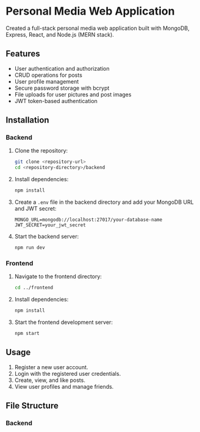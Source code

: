 # Personal Media Web Application
Created a full-stack personal media web application built with MongoDB, Express, React, and Node.js (MERN stack).

## Features

- User authentication and authorization
- CRUD operations for posts
- User profile management
- Secure password storage with bcrypt
- File uploads for user pictures and post images
- JWT token-based authentication

## Installation

### Backend

1. Clone the repository:
    ```bash
    git clone <repository-url>
    cd <repository-directory>/backend
    ```

2. Install dependencies:
    ```bash
    npm install
    ```

3. Create a `.env` file in the backend directory and add your MongoDB URL and JWT secret:
    ```
    MONGO_URL=mongodb://localhost:27017/your-database-name
    JWT_SECRET=your_jwt_secret
    ```

4. Start the backend server:
    ```bash
    npm run dev
    ```

### Frontend

1. Navigate to the frontend directory:
    ```bash
    cd ../frontend
    ```

2. Install dependencies:
    ```bash
    npm install
    ```

3. Start the frontend development server:
    ```bash
    npm start
    ```

## Usage

1. Register a new user account.
2. Login with the registered user credentials.
3. Create, view, and like posts.
4. View user profiles and manage friends.

## File Structure

### Backend

